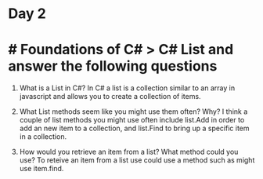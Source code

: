 # Day 2

# # Foundations of C# > C# List and answer the following questions

1. What is a List in C#?
In C# a list is a collection similar to an array in javascript and allows you to create a collection of items.

2. What List methods seem like you might use them often? Why?
I think a couple of list methods you might use often include list.Add in order to add an new item to a collection, and list.Find to bring up a specific item in a collection.

3. How would you retrieve an item from a list? What method could you use?
To reteive an item from a list use could use a method such as might use item.find. 